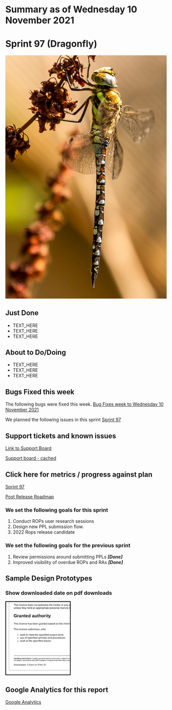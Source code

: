 # Summary as of Wednesday 10 November 2021 

# Sprint 97 (Dragonfly)

![Dragonfly](graphs/dragonfly.jpg)

## Just Done
* TEXT_HERE
* TEXT_HERE
* TEXT_HERE

## About to Do/Doing
* TEXT_HERE
* TEXT_HERE
* TEXT_HERE

## Bugs Fixed this week
The following bugs were fixed this week.
[Bug Fixes week to Wednesday 10 November 2021](graphs/bugs10112021.png)

We planned the following issues in this sprint 
[Sprint 97](graphs/sprint10112021.png)

## Support tickets and known issues
[Link to Support Board](https://collaboration.homeoffice.gov.uk/jira/secure/RapidBoard.jspa?rapidView=1717&selectedIssue=ASSB-253)

[Support board - cached](graphs/supportBoard10112021.png)

## Click here for metrics / progress against plan
[Sprint 97](graphs/progress10112021.png)

[Post Release Roadmap](graphs/roadmap10112021.png)


### We set the following goals for this sprint
1. Conduct ROPs user research sessions 
2. Design new PPL submission flow. 
3. 2022 Rops release candidate

### We set the following goals for the previous sprint
1. Review permissions around submitting PPLs ***[Done]***
2. Improved visibility of overdue ROPs and RAs ***[Done]***

## Sample Design Prototypes
### Show downloaded date on pdf downloads
<a href="graphs/proto1_10112021.png"><img src="graphs/proto1_10112021.png" alt="HTML5 Icon" width="200" style="border:2px solid black"></a>
<br>


## Google Analytics for this report
[Google Analytics](graphs/GA10112021.png)

